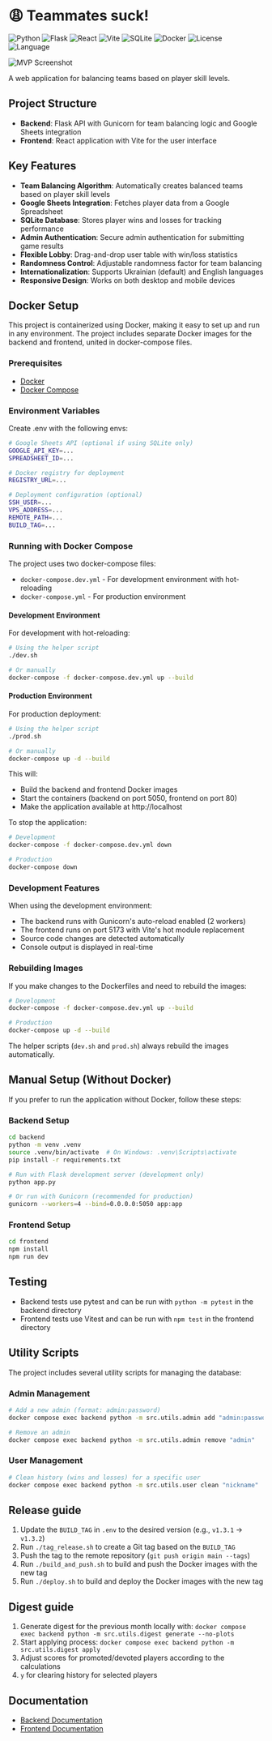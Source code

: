 # 😩 Teammates suck!

![Python](https://img.shields.io/badge/python-3.11-blue.svg) ![Flask](https://img.shields.io/badge/flask-2.3.3-lightgrey.svg) ![React](https://img.shields.io/badge/react-18.2.0-61DAFB.svg) ![Vite](https://img.shields.io/badge/vite-4.4.9-646CFF.svg) ![SQLite](https://img.shields.io/badge/sqlite-3-003B57.svg) ![Docker](https://img.shields.io/badge/docker-compose-2496ED.svg) ![License](https://img.shields.io/badge/license-MIT-green.svg) ![Language](https://img.shields.io/badge/language-Ukrainian/English-yellow.svg)

![MVP Screenshot](readme_resources/demo_en.png)

A web application for balancing teams based on player skill levels.

## Project Structure

- **Backend**: Flask API with Gunicorn for team balancing logic and Google Sheets integration
- **Frontend**: React application with Vite for the user interface

## Key Features

- **Team Balancing Algorithm**: Automatically creates balanced teams based on player skill levels
- **Google Sheets Integration**: Fetches player data from a Google Spreadsheet
- **SQLite Database**: Stores player wins and losses for tracking performance
- **Admin Authentication**: Secure admin authentication for submitting game results
- **Flexible Lobby**: Drag-and-drop user table with win/loss statistics
- **Randomness Control**: Adjustable randomness factor for team balancing
- **Internationalization**: Supports Ukrainian (default) and English languages
- **Responsive Design**: Works on both desktop and mobile devices

## Docker Setup

This project is containerized using Docker, making it easy to set up and run in any environment. The project includes separate Docker images for the backend and frontend, united in docker-compose files.

### Prerequisites

- [Docker](https://docs.docker.com/get-docker/)
- [Docker Compose](https://docs.docker.com/compose/install/)

### Environment Variables

Create .env with the following envs:
```bash
# Google Sheets API (optional if using SQLite only)
GOOGLE_API_KEY=...
SPREADSHEET_ID=...

# Docker registry for deployment
REGISTRY_URL=...

# Deployment configuration (optional)
SSH_USER=...
VPS_ADDRESS=...
REMOTE_PATH=...
BUILD_TAG=...
```

### Running with Docker Compose

The project uses two docker-compose files:
- `docker-compose.dev.yml` - For development environment with hot-reloading
- `docker-compose.yml` - For production environment

#### Development Environment

For development with hot-reloading:

```bash
# Using the helper script
./dev.sh

# Or manually
docker-compose -f docker-compose.dev.yml up --build
```

#### Production Environment

For production deployment:

```bash
# Using the helper script
./prod.sh

# Or manually
docker-compose up -d --build
```

This will:
- Build the backend and frontend Docker images
- Start the containers (backend on port 5050, frontend on port 80)
- Make the application available at http://localhost

To stop the application:

```bash
# Development
docker-compose -f docker-compose.dev.yml down

# Production
docker-compose down
```

### Development Features

When using the development environment:
- The backend runs with Gunicorn's auto-reload enabled (2 workers)
- The frontend runs on port 5173 with Vite's hot module replacement
- Source code changes are detected automatically
- Console output is displayed in real-time

### Rebuilding Images

If you make changes to the Dockerfiles and need to rebuild the images:

```bash
# Development
docker-compose -f docker-compose.dev.yml up --build

# Production
docker-compose up -d --build
```

The helper scripts (`dev.sh` and `prod.sh`) always rebuild the images automatically.

## Manual Setup (Without Docker)

If you prefer to run the application without Docker, follow these steps:

### Backend Setup

```bash
cd backend
python -m venv .venv
source .venv/bin/activate  # On Windows: .venv\Scripts\activate
pip install -r requirements.txt

# Run with Flask development server (development only)
python app.py

# Or run with Gunicorn (recommended for production)
gunicorn --workers=4 --bind=0.0.0.0:5050 app:app
```

### Frontend Setup

```bash
cd frontend
npm install
npm run dev
```

## Testing

- Backend tests use pytest and can be run with `python -m pytest` in the backend directory
- Frontend tests use Vitest and can be run with `npm test` in the frontend directory

## Utility Scripts

The project includes several utility scripts for managing the database:

### Admin Management

```bash
# Add a new admin (format: admin:password)
docker compose exec backend python -m src.utils.admin add "admin:password"

# Remove an admin
docker compose exec backend python -m src.utils.admin remove "admin"
```

### User Management

```bash
# Clean history (wins and losses) for a specific user
docker compose exec backend python -m src.utils.user clean "nickname"
```

## Release guide

1. Update the `BUILD_TAG` in `.env` to the desired version (e.g., `v1.3.1` -> `v1.3.2`)
2. Run `./tag_release.sh` to create a Git tag based on the `BUILD_TAG`
3. Push the tag to the remote repository (`git push origin main --tags`)
4. Run `./build_and_push.sh` to build and push the Docker images with the new tag
5. Run `./deploy.sh` to build and deploy the Docker images with the new tag

## Digest guide

1. Generate digest for the previous month locally with:
`docker compose exec backend python -m src.utils.digest generate --no-plots`
2. Start applying process:
`docker compose exec backend python -m src.utils.digest apply`
3. Adjust scores for promoted/devoted players according to the calculations
4. `y` for clearing history for selected players

## Documentation

- [Backend Documentation](backend/README.md)
- [Frontend Documentation](frontend/README.md)
